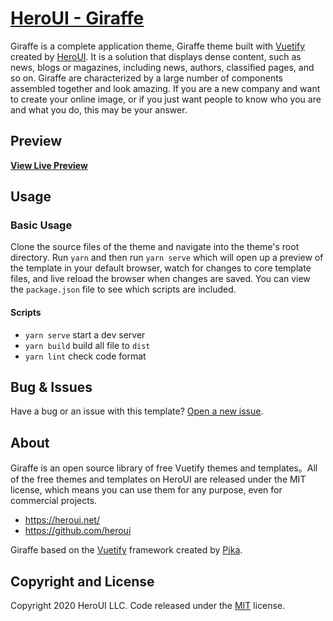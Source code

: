 # [HeroUI - Giraffe](https://heroui.net/previews/giraffe.html)

Giraffe is a complete application theme, Giraffe theme built with [Vuetify](https://vuetifyjs.com/) created by [HeroUI](https://heroui.net/). It is a solution that displays dense content, such as news, blogs or magazines, including news, authors, classified pages, and so on. 
Giraffe are characterized by a large number of components assembled together and look amazing. 
If you are a new company and want to create your online image, or if you just want people to know who you are and what you do, this may be your answer.

## Preview

**[View Live Preview](https://giraffe.heroui.net/)**

## Usage

### Basic Usage

Clone the source files of the theme and navigate into the theme's root directory. Run `yarn` and then run `yarn serve` which will open up a preview of the template in your default browser, watch for changes to core template files, and live reload the browser when changes are saved. You can view the `package.json` file to see which scripts are included.

#### Scripts

- `yarn serve` start a dev server
- `yarn build` build all file to `dist`
- `yarn lint` check code format

## Bug & Issues

Have a bug or an issue with this template? [Open a new issue](https://github.com/heroui/giraffe/issues).

## About

Giraffe is an open source library of free Vuetify themes and templates。All of the free themes and templates on HeroUI are released under the MIT license, which means you can use them for any purpose, even for commercial projects.

- <https://heroui.net/>
- <https://github.com/heroui>

Giraffe based on the [Vuetify](https://vuetifyjs.com/) framework created by [Pika](https://twitter.com/P1kaP1kaChu_).

## Copyright and License

Copyright 2020 HeroUI LLC. Code released under the [MIT](https://github.com/heroui/giraffe/blob/master/LICENSE) license.

